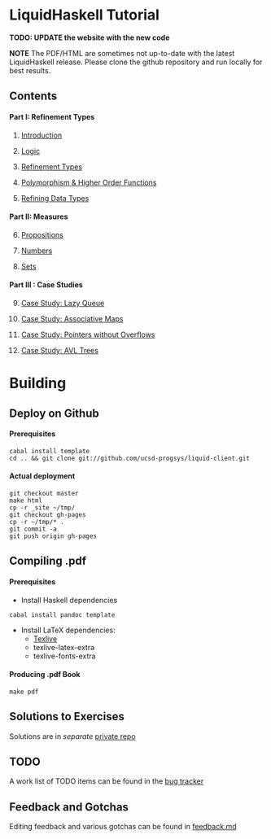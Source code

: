 # LiquidHaskell Tutorial

**TODO: UPDATE the website with the new code**

**NOTE** The PDF/HTML are sometimes not up-to-date 
with the latest LiquidHaskell release. Please clone 
the github repository and run locally for best results.


## Contents

#### Part I: Refinement Types

1. [Introduction](src/01-intro.lhs)

2. [Logic](src/02-logic.lhs)

3. [Refinement Types](src/03-basic.lhs)

4. [Polymorphism & Higher Order Functions](src/04-poly.lhs)

5. [Refining Data Types](src/05-datatypes.lhs)

#### Part II: Measures

6. [Propositions](src/06-measure-bool.lhs)

7. [Numbers](src/07-measure-int.lhs)

8. [Sets](src/08-measure-sets.lhs)


#### Part III : Case Studies

9. [Case Study: Lazy Queue](src/09-case-study-lazy-queues.lhs)

10. [Case Study: Associative Maps](src/10-case-study-associative-maps.lhs)

11. [Case Study: Pointers without Overflows](src/11-case-study-pointers.lhs)

12. [Case Study: AVL Trees](src/12-case-study-AVL.lhs)

# Building

## Deploy on Github

#### Prerequisites

~~~~~
cabal install template
cd .. && git clone git://github.com/ucsd-progsys/liquid-client.git
~~~~~

#### Actual deployment
~~~~~
git checkout master
make html
cp -r _site ~/tmp/
git checkout gh-pages
cp -r ~/tmp/* .
git commit -a
git push origin gh-pages
~~~~~

## Compiling .pdf

#### Prerequisites

* Install Haskell dependencies

~~~~~
cabal install pandoc template
~~~~~

* Install LaTeX dependencies:
   * [Texlive](https://www.tug.org/texlive/)
   * texlive-latex-extra
   * texlive-fonts-extra

#### Producing .pdf Book

~~~~~
make pdf
~~~~~

## Solutions to Exercises

Solutions are in *separate* [private repo](https://github.com/ucsd-progsys/liquidhaskell-tutorial-solutions)

## TODO

A work list of TODO items can be found in the [bug tracker](https://github.com/ucsd-progsys/liquidhaskell-tutorial/issues/19)

## Feedback and Gotchas

Editing feedback and various gotchas can be found in [feedback.md](feedback.md)
